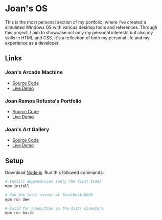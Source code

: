 # Joan's OS

This is the most personal section of my portfolio, where I've created a simulated Windows OS with various desktop tools and references. Through this project, I aim to showcase not only my personal interests but also my skills in HTML and CSS. It's a reflection of both my personal life and my experience as a developer.

## Links

### Joan's Arcade Machine
- [Source Code](https://github.com/jrefusta/joan-arcade-machine)
- [Live Demo](https://joan-arcade-machine.vercel.app/)

### Joan Ramos Refusta's Portfolio
- [Source Code](https://github.com/jrefusta/joan-portfolio)
- [Live Demo](https://joanramosrefusta.com/)

### Joan's Art Gallery
- [Source Code](https://github.com/jrefusta/joan-art-gallery)
- [Live Demo](https://joan-art-gallery.vercel.app/)

## Setup

Download [Node.js](https://nodejs.org/en/download/).
Run this followed commands:

``` bash
# Install dependencies (only the first time)
npm install

# Run the local server at localhost:8080
npm run dev

# Build for production in the dist/ directory
npm run build
```
